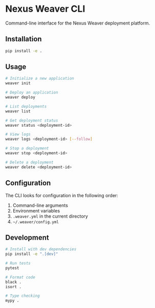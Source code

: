 # Nexus Weaver CLI

Command-line interface for the Nexus Weaver deployment platform.

## Installation

```bash
pip install -e .
```

## Usage

```bash
# Initialize a new application
weaver init

# Deploy an application
weaver deploy

# List deployments
weaver list

# Get deployment status
weaver status <deployment-id>

# View logs
weaver logs <deployment-id> [--follow]

# Stop a deployment
weaver stop <deployment-id>

# Delete a deployment
weaver delete <deployment-id>
```

## Configuration

The CLI looks for configuration in the following order:
1. Command-line arguments
2. Environment variables
3. `.weaver.yml` in the current directory
4. `~/.weaver/config.yml`

## Development

```bash
# Install with dev dependencies
pip install -e ".[dev]"

# Run tests
pytest

# Format code
black .
isort .

# Type checking
mypy .
```